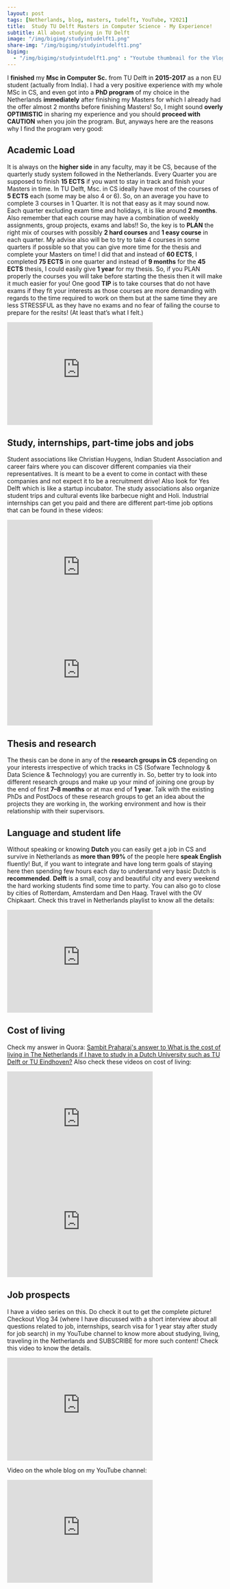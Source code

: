 ```yaml
---
layout: post
tags: [Netherlands, blog, masters, tudelft, YouTube, Y2021]
title:  Study TU Delft Masters in Computer Science - My Experience!
subtitle: All about studying in TU Delft
image: "/img/bigimg/studyintudelft1.png"
share-img: "/img/bigimg/studyintudelft1.png"
bigimg:
  - "/img/bigimg/studyintudelft1.png" : "Youtube thumbnail for the Vlog"
---
```


<script async src="https://pagead2.googlesyndication.com/pagead/js/adsbygoogle.js?client=ca-pub-2991996466677058"
     crossorigin="anonymous"></script>

I **finished** my **Msc in Computer Sc.** from TU Delft in **2015-2017** as a non EU student (actually from India). I had a very positive experience with my whole MSc in CS, and even got into a **PhD program** of my choice in the Netherlands **immediately** after finishing my Masters for which I already had the offer almost 2 months before finishing Masters! So, I might sound **overly OPTIMISTIC** in sharing my experience and you should **proceed with CAUTION** when you join the program. But, anyways here are the reasons why I find the program very good:

##  Academic Load
It is always on the **higher side** in any faculty, may it be CS, because of the quarterly study system followed in the Netherlands. Every Quarter you are supposed to finish **15 ECTS** if you want to stay in track and finish your Masters in time. In TU Delft, Msc. in CS ideally have most of the courses of **5 ECTS** each (some may be also 4 or 6). So, on an average you have to complete 3 courses in 1 Quarter. It is not that easy as it may sound now. Each quarter excluding exam time and holidays, it is like around **2 months**. Also remember that each course may have a combination of weekly assignments, group projects, exams and labs!! So, the key is to **PLAN** the right mix of courses with possibly **2 hard courses** and **1 easy course** in each quarter. My advise also will be to try to take 4 courses in some quarters if possible so that you can give more time for the thesis and complete your Masters on time! I did that and instead of **60 ECTS**, I completed **75 ECTS** in one quarter and instead of **9 months** for the **45 ECTS** thesis, I could easily give **1 year** for my thesis. So, if you PLAN properly the courses you will take before starting the thesis then it will make it much easier for you! One good **TIP** is to take courses that do not have exams if they fit your interests as those courses are more demanding with regards to the time required to work on them but at the same time they are less STRESSFUL as they have no exams and no fear of failing the course to prepare for the resits! (At least that’s what I felt.)
     
<iframe width="340" height="240"  src="https://www.youtube.com/embed/eXO8cfkGeIs" title="YouTube video player" frameborder="0" allow="accelerometer; autoplay; clipboard-write; encrypted-media; gyroscope; picture-in-picture" allowfullscreen></iframe>

## Study, internships, part-time jobs and jobs
Student associations like Christian Huygens, Indian Student Association and career fairs where you can discover different companies via their representatives. It is meant to be a event to come in contact with these companies and not expect it to be a recruitment drive! Also look for Yes Delft which is like a startup incubator. The study associations also organize student trips and cultural events like barbecue night and Holi. Industrial internships can get you paid and there are different part-time job options that can be found in these videos:
    
<iframe width="340" height="240" src="https://www.youtube.com/embed/tEQAwyDRH8o" title="YouTube video player" frameborder="0" allow="accelerometer; autoplay; clipboard-write; encrypted-media; gyroscope; picture-in-picture" allowfullscreen></iframe>

<iframe width="340" height="240"  src="https://www.youtube.com/embed/eWdhoqFzLaY" title="YouTube video player" frameborder="0" allow="accelerometer; autoplay; clipboard-write; encrypted-media; gyroscope; picture-in-picture" allowfullscreen></iframe>

## Thesis and research
The thesis can be done in any of the **research groups in CS** depending on your interests irrespective of which tracks in CS (Sofware Technology & Data Science & Technology) you are currently in. So, better try to look into different research groups and make up your mind of joining one group by the end of first **7–8 months** or at max end of **1 year**. Talk with the existing PhDs and PostDocs of these research groups to get an idea about the projects they are working in, the working environment and how is their relationship with their supervisors.

## Language and student life
Without speaking or knowing **Dutch** you can easily get a job in CS and survive in Netherlands as **more than 99%** of the people here **speak English** fluently! But, if you want to integrate and have long term goals of staying here then spending few hours each day to understand very basic Dutch is **recommended**. **Delft** is a small, cosy and beautiful city and every weekend the hard working students find some time to party. You can also go to close by cities of Rotterdam, Amsterdam and Den Haag. Travel with the OV Chipkaart. Check this travel in Netherlands playlist to know all the details:
<iframe width="340" height="240" src="https://www.youtube.com/embed/videoseries?list=PLrToNHU_lzAiCfKqRYAUM2gQkeppaOCXU" title="YouTube video player" frameborder="0" allow="accelerometer; autoplay; clipboard-write; encrypted-media; gyroscope; picture-in-picture" allowfullscreen></iframe>

## Cost of living
Check my answer in Quora: [Sambit Praharaj's answer to What is the cost of living in The Netherlands if I have to study in a Dutch University such as TU Delft or TU Eindhoven?](https://www.quora.com/What-is-the-cost-of-living-in-The-Netherlands-if-I-have-to-study-in-a-Dutch-University-such-as-TU-Delft-or-TU-Eindhoven/answer/Sambit-Praharaj) Also check these videos on cost of living:

<iframe width="340" height="240" src="https://www.youtube.com/embed/dgiey7SwWrk" title="YouTube video player" frameborder="0" allow="accelerometer; autoplay; clipboard-write; encrypted-media; gyroscope; picture-in-picture" allowfullscreen></iframe>

<iframe width="340" height="240" src="https://www.youtube.com/embed/rCQwLGXUUYg" title="YouTube video player" frameborder="0" allow="accelerometer; autoplay; clipboard-write; encrypted-media; gyroscope; picture-in-picture" allowfullscreen></iframe>

## Job prospects 
I have a video series on this. Do check it out to get the complete picture! Checkout Vlog 34 (where I have discussed with a short interview about all questions related to job, internships, search visa for 1 year stay after study for job search) in my YouTube channel to know more about studying, living, traveling in the Netherlands and SUBSCRIBE for more such content! Check this video to know the details.

<iframe width="340" height="240" src="https://www.youtube.com/embed/kOIA0ljX4xY" title="YouTube video player" frameborder="0" allow="accelerometer; autoplay; clipboard-write; encrypted-media; gyroscope; picture-in-picture" allowfullscreen></iframe>

Video on the whole blog on my YouTube channel:
<iframe width="340" height="240" src="https://www.youtube.com/embed/EiuqxTpedC0" title="YouTube video player" frameborder="0" allow="accelerometer; autoplay; clipboard-write; encrypted-media; gyroscope; picture-in-picture" allowfullscreen></iframe>

